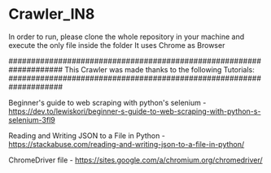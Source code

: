 # Crawler_IN8

In order to run, please clone the whole repository 
in your machine and execute the only file inside the folder
It uses Chrome as Browser

####################################################################
This Crawler was made thanks to the following Tutorials: 
####################################################################

Beginner's guide to web scraping with python's selenium - 
https://dev.to/lewiskori/beginner-s-guide-to-web-scraping-with-python-s-selenium-3fl9

Reading and Writing JSON to a File in Python - 
https://stackabuse.com/reading-and-writing-json-to-a-file-in-python/

ChromeDriver file - 
https://sites.google.com/a/chromium.org/chromedriver/ 
